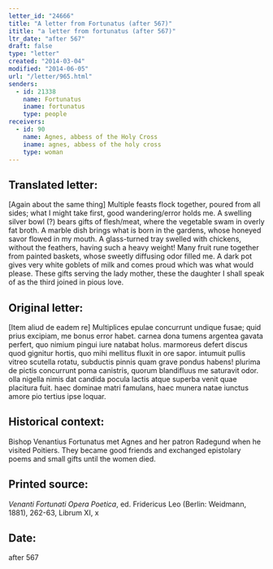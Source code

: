 ```yaml
---
letter_id: "24666"
title: "A letter from Fortunatus (after 567)"
ititle: "a letter from fortunatus (after 567)"
ltr_date: "after 567"
draft: false
type: "letter"
created: "2014-03-04"
modified: "2014-06-05"
url: "/letter/965.html"
senders:
  - id: 21338
    name: Fortunatus
    iname: fortunatus
    type: people
receivers:
  - id: 90
    name: Agnes, abbess of the Holy Cross
    iname: agnes, abbess of the holy cross
    type: woman
---
```

<h2> Translated letter:</h2>[Again about the same thing]
Multiple feasts flock together, poured from all sides;
what I might take first, good wandering/error holds me.
A swelling silver bowl (?) bears gifts of flesh/meat,
where the vegetable swam in overly fat broth.
A marble dish brings what is born in the gardens,
whose honeyed savor flowed in my mouth.
A glass-turned tray swelled with chickens,
without the feathers, having such a heavy weight!
Many fruit rune together from painted baskets,
whose sweetly diffusing odor filled me.
A dark pot gives very white goblets of milk
and comes proud which was what would please.
These gifts serving the lady mother, these the daughter
I shall speak of as the third joined in pious love.
<h2 class="mt-4"> Original letter:</h2>[Item aliud de eadem re]
Multiplices epulae concurrunt undique fusae;
quid prius excipiam, me bonus error habet.
carnea dona tumens argentea gavata perfert,
quo nimium pingui iure natabat holus.
marmoreus defert discus quod gignitur hortis,
quo mihi mellitus fluxit in ore sapor.
intumuit pullis vitreo scutella rotatu,
subductis pinnis quam grave pondus habens!
plurima de pictis concurrunt poma canistris,
quorum blandifluus me saturavit odor.
olla nigella nimis dat candida pocula lactis
atque superba venit quae placitura fuit.
haec dominae matri famulans, haec munera natae
iunctus amore pio tertius ipse loquar.
<h2 class="mt-4"> Historical context:</h2>Bishop Venantius Fortunatus met Agnes and her patron Radegund when he visited Poitiers. They became good friends and exchanged epistolary poems and small gifts until the women died.
<h2 class="mt-4"> Printed source:</h2><p><em>Venanti Fortunati Opera Poetica</em>, ed. Fridericus Leo (Berlin: Weidmann, 1881), 262-63, Librum XI, x</p><h2 class="mt-4"> Date:</h2>after 567